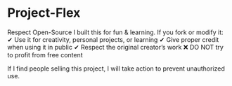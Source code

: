 # Project-Flex
Respect Open-Source
I built this for fun & learning. If you fork or modify it:
✔ Use it for creativity, personal projects, or learning
✔ Give proper credit when using it in public
✔ Respect the original creator’s work
❌ DO NOT try to profit from free content

If I find people selling this project, I will take action to prevent unauthorized use.
